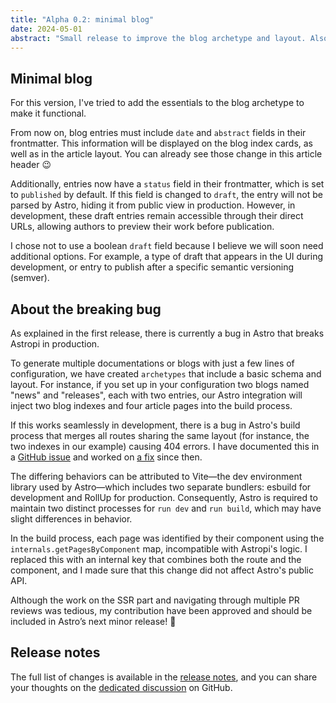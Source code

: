 ```yaml
---
title: "Alpha 0.2: minimal blog" 
date: 2024-05-01
abstract: "Small release to improve the blog archetype and layout. Also, some news about the breaking bug in production, and how it will be fixed in the next Astro release."
---
```


## Minimal blog

For this version, I've tried to add the essentials to the blog archetype to make it functional.

From now on, blog entries must include `date` and `abstract` fields in their frontmatter. This information will be displayed on the blog index cards, as well as in the article layout. You can already see those change in this article header 😉

Additionally, entries now have a `status` field in their frontmatter, which is set to `published` by default. If this field is changed to `draft`, the entry will not be parsed by Astro, hiding it from public view in production. However, in development, these draft entries remain accessible through their direct URLs, allowing authors to preview their work before publication.

I chose not to use a boolean `draft` field because I believe we will soon need additional options. For example, a type of draft that appears in the UI during development, or entry to publish after a specific semantic versioning (semver).

## About the breaking bug

As explained in the first release, there is currently a bug in Astro that breaks Astropi in production.

To generate multiple documentations or blogs with just a few lines of configuration, we have created `archetypes` that include a basic schema and layout. For instance, if you set up in your configuration two blogs named "news" and "releases", each with two entries, our Astro integration will inject two blog indexes and four article pages into the build process.

If this works seamlessly in development, there is a bug in Astro's build process that merges all routes sharing the same layout (for instance, the two indexes in our example) causing 404 errors. I have documented this in a [GitHub issue](https://github.com/withastro/astro/issues/10622) and worked on [a fix](https://github.com/withastro/astro/pull/10625) since then.

The differing behaviors can be attributed to Vite—the dev environment library used by Astro—which includes two separate bundlers: esbuild for development and RollUp for production. Consequently, Astro is required to maintain two distinct processes for `run dev` and `run build`, which may have slight differences in behavior.

In the build process, each page was identified by their component using the `internals.getPagesByComponent` map, incompatible with Astropi's logic. I replaced this with an internal key that combines both the route and the component, and I made sure that this change did not affect Astro's public API. 

Although the work on the SSR part and navigating through multiple PR reviews was tedious, my contribution have been approved and should be included in Astro’s next minor release! 🎉

## Release notes

The full list of changes is available in the [release notes](https://github.com/goulvenclech/astropi/releases/tag/%40goulvenclech/astropi%400.2.0), and you can share your thoughts on the [dedicated discussion](https://github.com/goulvenclech/astropi/discussions/12) on GitHub.
